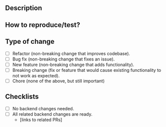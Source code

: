 ## Description

<!-- Please include a summary of the change. -->

## How to reproduce/test?

<!-- Please please provide links or steps which help to check your submission. -->

## Type of change

-   [ ] Refactor (non-breaking change that improves codebase).
-   [ ] Bug fix (non-breaking change that fixes an issue).
-   [ ] New feature (non-breaking change that adds functionality).
-   [ ] Breaking change (fix or feature that would cause existing functionality to not work as expected).
-   [ ] Chore (none of the above, but still important)

## Checklists

-   [ ] No backend changes needed.
-   [ ] All related backend changes are ready.
    -   [links to related PRs]
